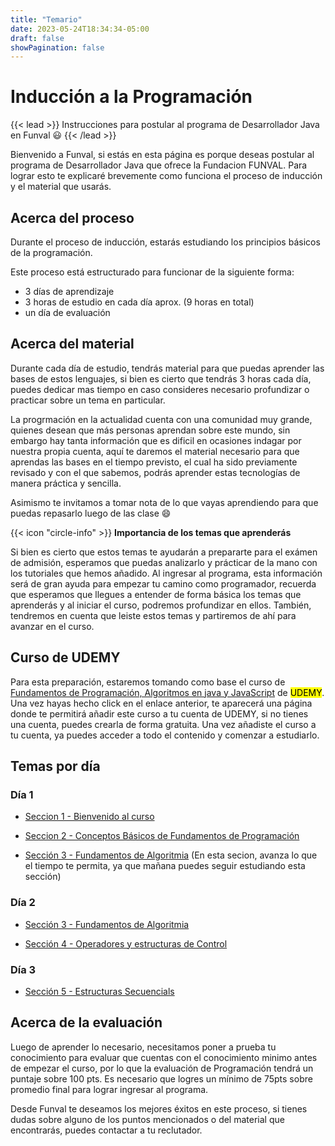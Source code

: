 ```yaml
---
title: "Temario"
date: 2023-05-24T18:34:34-05:00
draft: false
showPagination: false
---
```



# Inducción a la Programación

{{< lead >}}
Instrucciones para postular al programa de Desarrollador Java en Funval 😃
{{< /lead >}}

Bienvenido a Funval, si estás en esta página es porque deseas postular al programa de Desarrollador Java que ofrece la Fundacion FUNVAL. Para lograr esto te explicaré brevemente como funciona el proceso de inducción y el material que usarás.

## Acerca del proceso

Durante el proceso de inducción, estarás estudiando los principios básicos de la programación. 

Este proceso está estructurado para funcionar de la siguiente forma:

- 3 días de aprendizaje
- 3 horas de estudio en cada día aprox. (9 horas en total)
- un día de evaluación

## Acerca del material

Durante cada día de estudio, tendrás material para que puedas aprender las bases de estos lenguajes, si bien es cierto que tendrás 3 horas cada día, puedes dedicar mas tiempo
en caso consideres necesario profundizar o practicar sobre un tema en particular.

<!-- INSERTAR INFORMACION DE COMO ACCEDER AL CURSO DE UDEMNY -->

La progrmación en la actualidad
cuenta con una comunidad muy grande, quienes desean que más personas aprendan sobre este mundo, sin embargo hay tanta información que es dificil en ocasiones indagar por nuestra propia cuenta,
aquí te daremos el material necesario para que aprendas las bases en el tiempo previsto, el cual ha sido previamente revisado y con el que sabemos, podrás aprender estas tecnologías de manera práctica
y sencilla.

Asimismo te invitamos a tomar nota de lo que vayas aprendiendo para que puedas repasarlo luego de las clase 😄

<div class="flex flex-col px-4 py-2 mb-8 text-base rounded-md bg-primary-100 dark:bg-primary-900">
  <div style="gap: 1rem;" class="flex items-center ltr:pr-3 rtl:pl-3 text-primary-400">
    <span>{{< icon "circle-info" >}}</span>
    <b>Importancia de los temas que aprenderás</b>
  </div>
  <span class="dark:text-neutral-300">

  Si bien es cierto que estos temas te ayudarán a prepararte para el exámen de admisión, esperamos que puedas analizarlo y prácticar de la mano con los tutoriales que hemos añadido. Al ingresar al programa, esta información será de gran ayuda para empezar tu camino como programador, recuerda que esperamos que llegues a entender de forma básica los temas que aprenderás y al iniciar el curso, podremos profundizar en ellos. También, tendremos en cuenta que leiste estos temas y partiremos de ahí para avanzar en el curso.
  </span>
</div>

## Curso de UDEMY

Para esta preparación, estaremos tomando como base el curso de [Fundamentos de Programación, Algoritmos en java y JavaScript](https://www.udemy.com/course/fundamentos-de-programacion-algoritmos-en-java-y-javascript/) de <mark>UDEMY</mark>. Una vez hayas hecho click en el enlace anterior, te aparecerá una página donde te permitirá añadir este curso a tu cuenta de UDEMY, si no tienes una cuenta, puedes crearla de forma gratuita. Una vez añadiste el curso a tu cuenta, ya puedes acceder a todo el contenido y comenzar a estudiarlo.

## Temas por día

### Día 1

- [Seccion 1 - Bienvenido al curso](https://www.udemy.com/course/fundamentos-de-programacion-algoritmos-en-java-y-javascript/learn/lecture/9234436#overview)

- [Seccion 2 - Conceptos Básicos de Fundamentos de Programación](https://www.udemy.com/course/fundamentos-de-programacion-algoritmos-en-java-y-javascript/learn/lecture/9202800#overview)

- [Sección 3 - Fundamentos de Algoritmia](https://www.udemy.com/course/fundamentos-de-programacion-algoritmos-en-java-y-javascript/learn/lecture/9223658#overview) (En esta secion, avanza lo que el tiempo te permita, ya que mañana puedes seguir estudiando esta sección)

### Día 2
- [Sección 3 - Fundamentos de Algoritmia](https://www.udemy.com/course/fundamentos-de-programacion-algoritmos-en-java-y-javascript/learn/lecture/9223658#overview)

- [Sección 4 - Operadores y estructuras de Control](https://www.udemy.com/course/fundamentos-de-programacion-algoritmos-en-java-y-javascript/learn/lecture/9234566#overview)

### Día 3

- [Sección 5 - Estructuras Secuencials](https://www.udemy.com/course/fundamentos-de-programacion-algoritmos-en-java-y-javascript/learn/lecture/9234674#overview)


## Acerca de la evaluación

Luego de aprender lo necesario, necesitamos poner a prueba tu conocimiento para evaluar que cuentas con el conocimiento minimo antes de empezar el curso,
por lo que la evaluación de Programación tendrá un puntaje sobre 100 pts. Es necesario que logres un mínimo de 75pts sobre promedio final para lograr ingresar al programa.

<!-- tendrá un puntaje de 50 pts sobre promedio final, y se enfoncará en teoría de lo aprendido. El resto de puntos será distribuido entre Excel (34 pts) y Typing (16 pts) podiendo obtener un total de 100pts. Es necesario que logres un mínimo de 80pts sobre promedio final para lograr ingresar al programa. -->


Desde Funval te deseamos los mejores éxitos en este proceso, si tienes dudas sobre alguno de los puntos mencionados o del material que encontrarás, puedes contactar a tu reclutador.

